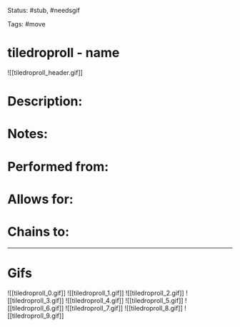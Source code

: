 Status: #stub, #needsgif

Tags: #move

# tiledroproll - name
![[tiledroproll_header.gif]]
# Description:


# Notes:


# Performed from:


# Allows for:


# Chains to:


___
# Gifs
![[tiledroproll_0.gif]]
![[tiledroproll_1.gif]]
![[tiledroproll_2.gif]]
![[tiledroproll_3.gif]]
![[tiledroproll_4.gif]]
![[tiledroproll_5.gif]]
![[tiledroproll_6.gif]]
![[tiledroproll_7.gif]]
![[tiledroproll_8.gif]]
![[tiledroproll_9.gif]]